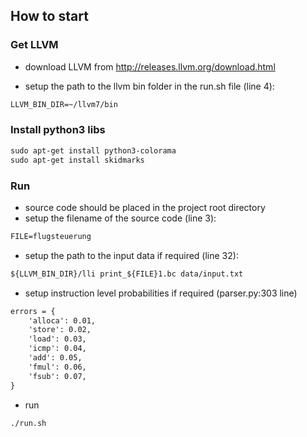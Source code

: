 ## How to start

### Get LLVM

- download LLVM from http://releases.llvm.org/download.html

- setup the path to the llvm bin folder in the run.sh file (line 4):
```markdown
LLVM_BIN_DIR=~/llvm7/bin
```

### Install python3 libs
```markdown
sudo apt-get install python3-colorama
sudo apt-get install skidmarks
```

### Run
- source code should be placed in the project root directory
- setup the filename of the source code (line 3):

```markdown
FILE=flugsteuerung
```

- setup the path to the input data if required (line 32):

```markdown
${LLVM_BIN_DIR}/lli print_${FILE}1.bc data/input.txt
```

- setup instruction level probabilities if required (parser.py:303 line)
```markdown
errors = {
    'alloca': 0.01,
    'store': 0.02,
    'load': 0.03,
    'icmp': 0.04,
    'add': 0.05,
    'fmul': 0.06,
    'fsub': 0.07,
}
```

- run

```markdown
./run.sh
```
